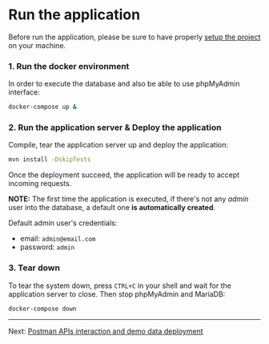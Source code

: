 # Run the application

Before run the application, please be sure to have properly [setup the project](project-setup.md) on your machine.


### 1. Run the docker environment

In order to execute the database and also be able to use phpMyAdmin interface:

```bash
docker-compose up &
```

### 2. Run the application server & Deploy the application

Compile, tear the application server up and deploy the application:

```bash
mvn install -DskipTests
```

Once the deployment succeed, the application will be ready to accept incoming requests.

**NOTE:** The first time the application is executed, if there's not any *admin* user into the database, a default one **is automatically created**.

Default admin user's credentials:

- email: `admin@email.com`
- password: `admin`

### 3. Tear down
To tear the system down, press `CTRL+C` in your shell and wait for the application server to close. Then stop phpMyAdmin and MariaDB:

```bash
docker-compose down
```

---

Next: [Postman APIs interaction and demo data deployment](postman-API-interaction-and-demo-data-deployment.md)


